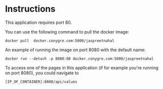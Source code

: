 # Instructions

This application requires port 80.

You can use the following command to pull the docker image:

```
docker pull  docker.conygre.com:5000/jaspreetnahal
```

An example of running the image on port 8080 with the default name:

```
docker run --detach -p 8080:80 docker.conygre.com:5000/jaspreetnahal
```

To access one of the pages in this application (if for example you're running
on port 8080), you could navigate to

```
[IP_OF_CONTAINER]:8080/api/values
```
